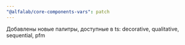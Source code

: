 ```yaml
---
"@alfalab/core-components-vars": patch
---
```


Добавлены новые палитры, доступные в ts: decorative, qualitative, sequential, pfm 
